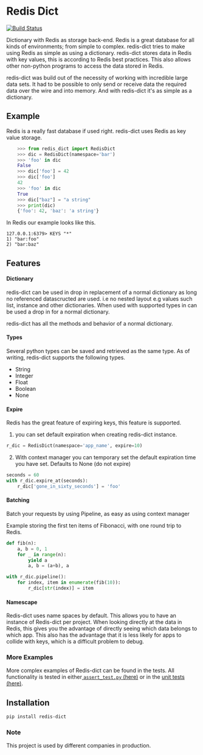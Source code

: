 # Redis Dict
[![Build Status](https://travis-ci.org/Attumm/redis-dict.svg?branch=v2)](https://travis-ci.org/Attumm/redis-dict)

Dictionary with Redis as storage back-end.
Redis is a great database for all kinds of environments; from simple to complex.
redis-dict tries to make using Redis as simple as using a dictionary.
redis-dict stores data in Redis with key values, this is according to Redis best practices.
This also allows other non-python programs to access the data stored in Redis.

redis-dict was build out of the necessity of working with incredible large data sets.
It had to be possible to only send or receive data the required data over the wire and into memory.
And with redis-dict it's as simple as a dictionary.

## Example
Redis is a really fast database if used right.
redis-dict uses Redis as key value storage.
```python
    >>> from redis_dict import RedisDict
    >>> dic = RedisDict(namespace='bar')
    >>> 'foo' in dic
    False
    >>> dic['foo'] = 42
    >>> dic['foo']
    42
    >>> 'foo' in dic
    True
    >>> dic["baz"] = "a string"
    >>> print(dic)
    {'foo': 42, 'baz': 'a string'}

```
In Redis our example looks like this.
```
127.0.0.1:6379> KEYS "*"
1) "bar:foo"
2) "bar:baz"
```

## Features

#### Dictionary
redis-dict can be used in drop in replacement of a normal dictionary as long no referenced datascructed are used.
i.e no nested layout
e.g values such list, instance and other dictionaries.
When used with supported types in can be used a drop in for a normal dictionary.

redis-dict has all the methods and behavior of a normal dictionary.

#### Types
Several python types can be saved and retrieved as the same type.
As of writing, redis-dict supports the following types.
* String
* Integer
* Float
* Boolean
* None

#### Expire 
Redis has the great feature of expiring keys, this feature is supported.
1. you can set default expiration when creating redis-dict instance.
```python
r_dic = RedisDict(namespace='app_name', expire=10)
```
2. With context manager you can temporary set the default expiration time you have set.
Defaults to None (do not expire)
```python
seconds = 60
with r_dic.expire_at(seconds):
    r_dic['gone_in_sixty_seconds'] = 'foo'
```

#### Batching
Batch your requests by using Pipeline, as easy as using context manager 

Example storing the first ten items of Fibonacci, with one round trip to Redis.
```python
def fib(n):
    a, b = 0, 1
    for _ in range(n):
        yield a
        a, b = (a+b), a

with r_dic.pipeline():
    for index, item in enumerate(fib(10)):
        r_dic[str(index)] = item
```

#### Namescape
Redis-dict uses name spaces by default. This allows you to have an instance of Redis-dict per project.
When looking directly at the data in Redis, this gives you the advantage of directly seeing which data belongs to which app.
This also has the advantage that it is less likely for apps to collide with keys, which is a difficult problem to debug.

### More Examples
 More complex examples of Redis-dict can be found in the tests. All functionality is tested in either[ `assert_test.py` (here)](https://github.com/Attumm/redis-dict/blob/master/assert_test.py#L1) or in the [unit tests (here)](https://github.com/Attumm/redis-dict/blob/master/tests.py#L1). 

## Installation
```sh
pip install redis-dict
```

### Note
This project is used by different companies in production.
